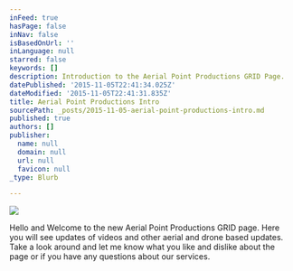 ```yaml
---
inFeed: true
hasPage: false
inNav: false
isBasedOnUrl: ''
inLanguage: null
starred: false
keywords: []
description: Introduction to the Aerial Point Productions GRID Page.
datePublished: '2015-11-05T22:41:34.025Z'
dateModified: '2015-11-05T22:41:31.835Z'
title: Aerial Point Productions Intro
sourcePath: _posts/2015-11-05-aerial-point-productions-intro.md
published: true
authors: []
publisher:
  name: null
  domain: null
  url: null
  favicon: null
_type: Blurb

---
```

![](https://the-grid-user-content.s3-us-west-2.amazonaws.com/b0ea4e3b-a464-42de-9c95-001e23524a06.jpg)

Hello and Welcome to the new Aerial Point Productions GRID page. Here you will see updates of videos and other aerial and drone based updates. Take a look around and let me know what you like and dislike about the page or if you have any questions about our services.